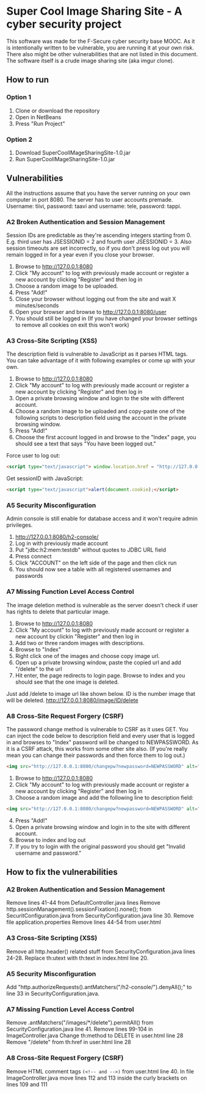 # Super Cool Image Sharing Site - A cyber security project #
This software was made for the F-Secure cyber security base MOOC.
As it is intentionally written to be vulnerable, you are running it at your own risk.
There also might be other vulnerabilities that are not listed in this document.
The software itself is a crude image sharing site (aka imgur clone).

## How to run ##

### Option 1 ###
1. Clone or download the repository 
2. Open in NetBeans
3. Press "Run Project"

### Option 2 ###
1. Download SuperCoolIMageSharingSite-1.0.jar
2. Run SuperCoolIMageSharingSite-1.0.jar

## Vulnerabilities ##
All the instructions assume that you have the server running on your own computer in port 8080. The server has to user accounts premade. 
Username: tiivi, password: taavi and username: tele, password: tappi.

### A2 Broken Authentication and Session Management ###
Session IDs are predictable as they're ascending integers starting from 0. E.g. third user has JSESSIONID = 2 and fourth user JSESSIONID = 3.
Also session timeouts are set incorrectly, so if you don't press log out you will remain logged in for a year even if you close your browser.

1. Browse to http://127.0.0.1:8080
2. Click "My account" to log with previously made account or register a new account by clicking "Register" and then log in
3. Choose a random image to be uploaded.
4. Press "Add!"
5. Close your browser without logging out from the site and wait X minutes/seconds
6. Open your browser and browse to http://127.0.0.1:8080/user
7. You should still be logged in (If you have changed your browser settings to remove all cookies on exit this won't work)


### A3 Cross-Site Scripting (XSS) ###
The description field is vulnerable to JavaScript as it parses HTML tags. You can take advantage of it with following examples or come up with your own.

1. Browse to http://127.0.0.1:8080
2. Click "My account" to log with previously made account or register a new account by clicking "Register" and then log in
3. Open a private browsing window and login to the site with different account.
3. Choose a random image to be uploaded and copy-paste one of the following scripts to description field using the account in the private browsing window.
4. Press "Add!"
5. Choose the first account logged in and browse to the "Index" page, you should see a text that says "You have been logged out."

Force user to log out:
```html
<script type="text/javascript"> window.location.href = "http://127.0.0.1:8080/logout";</script>
```
Get sessionID with JavaScript:
```html
<script type="text/javascript">alert(document.cookie);</script>
```

### A5 Security Misconfiguration ###
Admin console is still enable for database access and it won't require admin privileges.

1. http://127.0.0.1:8080/h2-console/
2. Log in with previously made account
3. Put "jdbc:h2:mem:testdb" without quotes to JDBC URL field
4. Press connect
5. Click "ACCOUNT" on the left side of the page and then click run
6. You should now see a table with all registered usernames and passwords


### A7 Missing Function Level Access Control ###
The image deletion method is vulnerable as the server doesn't check if user has rights to delete that particular image.

1. Browse to http://127.0.0.1:8080
2. Click "My account" to log with previously made account or register a new account by clickin "Register" and then log in
3. Add two or three random images with descriptions.
4. Browse to "Index"
5. Right click one of the images and choose copy image url.
6. Open up a private browsing window, paste the copied url and add "/delete" to the url
7. Hit enter, the page redirects to login page. Browse to index and you should see that the one image is deleted.

Just add /delete to image url like shown below. ID is the number image that will be deleted.
http://127.0.0.1:8080/image/ID/delete


### A8 Cross-Site Request Forgery (CSRF)
The password change method is vulnerable to CSRF as it uses GET. You can inject the code below to description field and every user that is logged in
and browses to "Index" password will be changed to NEWPASSWORD. As it is a CSRF attack, this works from some other site also. 
(If you're really mean you can change their passwords and then force them to log out.)
```html
<img src="http://127.0.0.1:8080/changepw?newpassword=NEWPASSWORD" alt="PWNED"/>
```
1. Browse to http://127.0.0.1:8080
2. Click "My account" to log with previously made account or register a new account by clicking "Register" and then log in
3. Choose a random image and add the following line to description field:
```html
<img src="http://127.0.0.1:8080/changepw?newpassword=NEWPASSWORD" alt="PWNED"/>
```
4. Press "Add!"
5. Open a private browsing window and login in to the site with different account.
6. Browse to index and log out
7. If you try to login with the original password you should get "Invalid username and password." 



## How to fix the vulnerabilities ##

### A2 Broken Authentication and Session Management ###
Remove lines 41-44 from DefaultController.java lines 
Remove http.sessionManagement().sessionFixation().none(); from SecuritConfiguration.java from SecurityConfiguration.java line 30.
Remove file application.properties
Remove lines 44-54 from user.html

### A3 Cross-Site Scripting (XSS) ###
Remove all http.header() related stuff from SecurityConfiguration.java lines 24-28.
Replace th:utext with th:text in index.html line 20.

### A5 Security Misconfiguration ###
Add "http.authorizeRequests().antMatchers("/h2-console/").denyAll();" to line 33 in SecurityConfiguration.java.

### A7 Missing Function Level Access Control  ###
Remove .antMatchers("/images/*/delete").permitAll() from SecurityConfiguration.java line 41.
Remove lines 99-104 in ImageController.java
Change th:method to DELETE in user.html line 28
Remove "/delete" from th:href in user.html line 28


### A8 Cross-Site Request Forgery (CSRF) ### 
Remove HTML comment tags ```(<!-- and -->)``` from user.html line 40.
In file ImageController.java move lines 112 and 113 inside the curly brackets on lines 109 and 111



